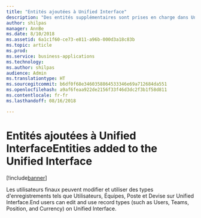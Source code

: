 ```yaml
---
title: "Entités ajoutées à Unified Interface"
description: "Des entités supplémentaires sont prises en charge dans Unified Interface"
author: shilpas
manager: AnnBe
ms.date: 8/10/2018
ms.assetid: 6a1c1f60-ce73-e811-a96b-000d3a18c83b
ms.topic: article
ms.prod: 
ms.service: business-applications
ms.technology: 
ms.author: shilpas
audience: Admin
ms.translationtype: HT
ms.sourcegitcommit: b6df0f68e3460358864533346e69a712684da551
ms.openlocfilehash: a9af6feaa922de2156f33f46d3dc2f3b1f58d811
ms.contentlocale: fr-fr
ms.lasthandoff: 08/16/2018

---
```

# <a name="entities-added-to-the-unified-interface"></a><span data-ttu-id="d8100-103">Entités ajoutées à Unified Interface</span><span class="sxs-lookup"><span data-stu-id="d8100-103">Entities added to the Unified Interface</span></span>


[!include[banner](../../includes/banner.md)]

<span data-ttu-id="d8100-104">Les utilisateurs finaux peuvent modifier et utiliser des types d'enregistrements tels que Utilisateurs, Équipes, Poste et Devise sur Unified Interface.</span><span class="sxs-lookup"><span data-stu-id="d8100-104">End users can edit and use record types (such as Users, Teams, Position, and Currency) on Unified Interface.</span></span> 

